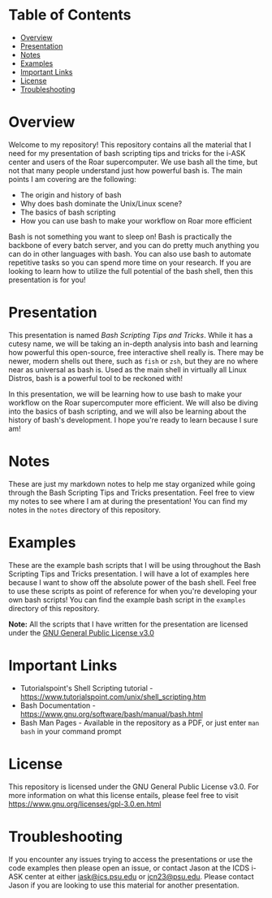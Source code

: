 # Table of Contents

* [Overview](#overview)
* [Presentation](#presentation)
* [Notes](#notes)
* [Examples](#examples)
* [Important Links](#important-links)
* [License](#license)
* [Troubleshooting](#troubleshooting)

# Overview
Welcome to my repository! This repository contains all the material that I need for my presentation of bash scripting tips and tricks for the i-ASK center and users of the Roar supercomputer. We use bash all the time, but not that many people understand just how powerful bash is. The main points I am covering are the following:

* The origin and history of bash
* Why does bash dominate the Unix/Linux scene?
* The basics of bash scripting
* How you can use bash to make your workflow on Roar more efficient

Bash is not something you want to sleep on! Bash is practically the backbone of every batch server, and you can do pretty much anything you can do in other languages with bash. You can also use bash to automate repetitive tasks so you can spend more time on your research. If you are looking to learn how to utilize the full potential of the bash shell, then this presentation is for you!

# Presentation
This presentation is named *Bash Scripting Tips and Tricks*. While it has a cutesy name, we will be taking an in-depth analysis into bash and learning how powerful this open-source, free interactive shell really is. There may be newer, modern shells out there, such as `fish` or `zsh`, but they are no where near as universal as bash is. Used as the main shell in virtually all Linux Distros, bash is a powerful tool to be reckoned with!

In this presentation, we will be learning how to use bash to make your workflow on the Roar supercomputer more efficient. We will also be diving into the basics of bash scripting, and we will also be learning about the history of bash's development. I hope you're ready to learn because I sure am!

# Notes

These are just my markdown notes to help me stay organized while going through the Bash Scripting Tips and Tricks presentation. Feel free to view my notes to see where I am at during the presentation! You can find my notes in the `notes` directory of this repository.

# Examples

These are the example bash scripts that I will be using throughout the Bash Scripting Tips and Tricks presentation. I will have a lot of examples here because I want to show off the absolute power of the bash shell. Feel free to use these scripts as point of reference for when you're developing your own bash scripts! You can find the example bash script in the `examples` directory of this repository.

**Note:** All the scripts that I have written for the presentation are licensed under the [GNU General Public License v3.0](https://www.gnu.org/licenses/gpl-3.0.en.html)

# Important Links

* Tutorialspoint's Shell Scripting tutorial - https://www.tutorialspoint.com/unix/shell_scripting.htm
* Bash Documentation - https://www.gnu.org/software/bash/manual/bash.html
* Bash Man Pages - Available in the repository as a PDF, or just enter `man bash` in your command prompt

# License
This repository is licensed under the GNU General Public License v3.0. For more information on what this license entails, please feel free to visit https://www.gnu.org/licenses/gpl-3.0.en.html

# Troubleshooting
If you encounter any issues trying to access the presentations or use the code examples then please open an issue, or contact Jason at the ICDS i-ASK center at either iask@ics.psu.edu or jcn23@psu.edu. Please contact Jason if you are looking to use this material for another presentation.
